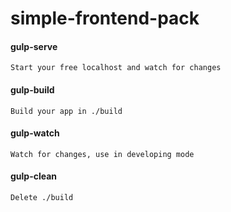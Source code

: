 # simple-frontend-pack

#### gulp-serve  
```
Start your free localhost and watch for changes  
```

#### gulp-build  
```
Build your app in ./build  
```

#### gulp-watch  
```
Watch for changes, use in developing mode  
```

#### gulp-clean 
```
Delete ./build  
```
